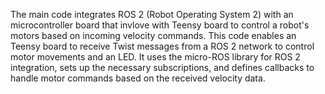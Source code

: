 The main code integrates ROS 2 (Robot Operating System 2) with an microcontroller board that invlove with Teensy board to control a robot's motors based on incoming velocity commands. 
This code enables an Teensy board to receive Twist messages from a ROS 2 network to control motor movements and an LED. 
It uses the micro-ROS library for ROS 2 integration, sets up the necessary subscriptions, and defines callbacks to handle motor commands based on the received velocity data.
